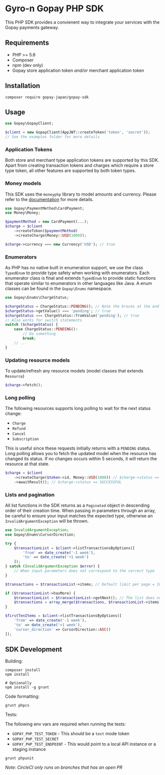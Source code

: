 # Gyro-n Gopay PHP SDK

This PHP SDK provides a convienent way to integrate your services with the Gopay payments gateway.

## Requirements

- PHP >= 5.6
- Composer
- npm (dev only)
- Gopay store application token _and/or_ merchant application token

## Installation

```shell
composer require gopay-japan/gopay-sdk
```

## Usage

```php
use Gopay\GopayClient;

$client = new GopayClient(AppJWT::createToken('token', 'secret'));
// See the examples folder for more details
```

### Application Tokens

Both store and merchant type application tokens are supported by this SDK. Apart from creating transaction tokens and charges which require a store type token, all other features are supported by both token types.

### Money models
This SDK uses the `moneyphp` library to model amounts and currency. Please refer to the [documentation](http://moneyphp.org/en/latest/index.html) for more details.

```php
use Gopay\PaymentMethod\CardPayment;
use Money\Money;

$paymentMethod = new CardPayment(...);
$charge = $client
    ->createToken($paymentMethod)
    ->createCharge(Money::USD(1000));

$charge->currency === new Currency('USD'); // true
```

### Enumerators

As PHP has no native built in enumeration support, we use the class `TypedEnum` to provide type safety when working with enumerators. Each enumerator class is final and extends `TypedEnum` to provide static functions that operate similar to enumerators in other languages like Java. A enum classes can be found in the `Gopay\Enums` namespace.

```php
use Gopay\Enums\ChargeStatus;

$chargeStatus = ChargeStatus::PENDING(); // Note the braces at the end
$chargeStatus->getValue() === 'pending'; // true
$chargeStatus === ChargeStatus::fromValue('pending'); // true
// Also works for switch statements
switch ($chargeStatus) {
    case ChargeStatus::PENDING():
        // Do something
        break;
    // ...
}
```

### Updating resource models
To update/refresh any resource models (model classes that extends `Resource`)

```php
$charge->fetch();
```

### Long polling
The following resources supports long polling to wait for the next status change:
- `Charge`
- `Refund`
- `Cancel`
- `Subscription`

This is useful since these requests initially returns with a `PENDING` status. Long polling allows you to fetch the updated model when the resource has changed its status. If no changes occurs within 5 seconds, it will return the resource at that state.

```php
$charge = $client
    ->createCharge($token->id, Money::USD(1000)) // $charge->status == PENDING
    ->awaitResult(); // $charge->status == SUCCESSFUL
```

### Lists and pagination

All list functions in the SDK returns as a `Paginated` object in descending order of their creation time. When passing in parameters through an array, be careful to ensure your input matches the expected type, otherwise an `InvalidArgumentException` will be thrown.

```php
use InvalidArgumentException;
use Gopay\Enums\CursorDirection;

try {
    $transactionList = $client->listTransactionsByOptions([
        'from' => date_create('-1 week'),
        'to' => date_create('+1 week')
    ]);
} catch (InvalidArgumentException $error) {
    // When input parameters does not correspond to the correct type
}

$transactions = $transactionList->items; // Default limit per page = 10 items

if ($transactionList->hasMore) {
    $transactionList = $transactionList->getNext(); // The list does not mutate internally
    $transactions = array_merge($transactions, $transactionList->items);
}

$firstTenItems = $client->listTransactionsByOptions([
    'from' => date_create('-1 week'),
    'to' => date_create('+1 week'),
    'cursor_direction' => CursorDirection::ASC()
]);
```

## SDK Development

Building:
```shell
composer install
npm install

# Optionally
npm install -g grunt
```

Code formatting:
```shell
grunt phpcs
```

Tests:

The following env vars are required when running the tests:

- `GOPAY_PHP_TEST_TOKEN` - This should be a `test` mode token
- `GOPAY_PHP_TEST_SECRET`
- `GOPAY_PHP_TEST_ENDPOINT` - This would point to a local API instance or a staging instance

```shell
grunt phpunit
```
_Note: CircleCI only runs on branches that has an open PR_

